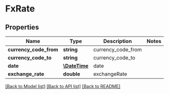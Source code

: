 # FxRate

## Properties
Name | Type | Description | Notes
------------ | ------------- | ------------- | -------------
**currency_code_from** | **string** | currency_code_from | 
**currency_code_to** | **string** | currency_code_to | 
**date** | [**\DateTime**](\DateTime.md) | date | 
**exchange_rate** | **double** | exchangeRate | 

[[Back to Model list]](../README.md#documentation-for-models) [[Back to API list]](../README.md#documentation-for-api-endpoints) [[Back to README]](../README.md)



